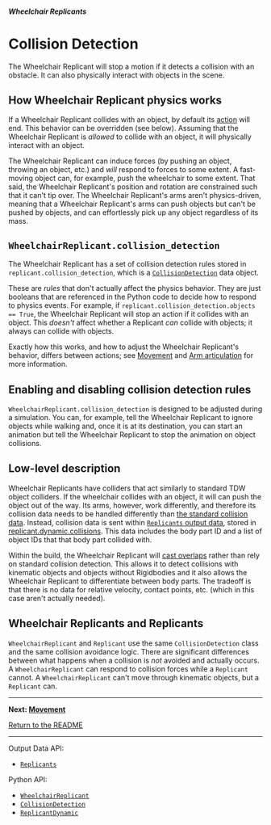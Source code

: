 ##### Wheelchair Replicants

# Collision Detection

The Wheelchair Replicant will stop a motion if it detects a collision with an obstacle. It can also physically interact with objects in the scene.

## How Wheelchair Replicant physics works

If a Wheelchair Replicant collides with an object, by default its [action](actions.md) will end. This behavior can be overridden (see below). Assuming that the Wheelchair Replicant is *allowed* to collide with an object, it will physically interact with an object.

The Wheelchair Replicant can induce forces (by pushing an object, throwing an object, etc.) and *will* respond to forces to some extent. A fast-moving object can, for example, push the wheelchair to some extent. That said, the Wheelchair Replicant's position and rotation are constrained such that it can't tip over. The Wheelchair Replicant's arms aren't physics-driven, meaning that a Wheelchair Replicant's arms can push objects but can't be pushed by objects, and can effortlessly pick up any object regardless of its mass.

## `WheelchairReplicant.collision_detection`

The Wheelchair Replicant has a set of collision detection rules stored in `replicant.collision_detection`, which is a [`CollisionDetection`](../../python/replicant/collision_detection.md) data object.

These are *rules* that don't actually affect the physics behavior. They are just booleans that are referenced in the Python code to decide how to respond to physics events. For example, if `replicant.collision_detection.objects == True`, the Wheelchair Replicant will stop an action if it collides with an object. This *doesn't* affect whether a Replicant *can* collide with objects; it always can collide with objects.

Exactly how this works, and how to adjust the Wheelchair Replicant's behavior, differs between actions; see [Movement](movement.md) and [Arm articulation](arm_articulation_1.md) for more information.

## Enabling and disabling collision detection rules

`WheelchairReplicant.collision_detection` is designed to be adjusted during a simulation. You can, for example, tell the Wheelchair Replicant to ignore objects while walking and, once it is at its destination,  you can start an animation but tell the Wheelchair Replicant to stop the animation on object collisions.

## Low-level description

Wheelchair Replicants have colliders that act similarly to standard TDW object colliders. If the wheelchair collides with an object, it will can push the object out of the way. Its arms, however, work differently, and therefore its collision data needs to be handled differently than [the standard collision data](../physx/collisions.md). Instead, collision data is sent within [`Replicants` output data](../../api/output_data.md#Replicants), stored in [replicant.dynamic.collisions](../../python/replicant/replicant_dynamic.md). This data includes the body part ID and a list of object IDs that that body part collided with.

Within the build, the Wheelchair Replicant will [cast overlaps](https://docs.unity3d.com/ScriptReference/Physics.OverlapCapsule.html) rather than rely on standard collision detection.  This allows it to detect collisions with kinematic objects and objects without Rigidbodies and it also allows the Wheelchair Replicant to differentiate between body parts. The tradeoff is that there is no data for relative velocity, contact points, etc. (which in this case aren't actually needed).

## Wheelchair Replicants and Replicants

`WheelchairReplicant` and `Replicant` use the same `CollisionDetection` class and the same collision avoidance logic. There are significant differences between what happens when a collision is *not* avoided and actually occurs. A `WheelchairReplicant` can respond to collision forces while a `Replicant` cannot. A `WheelchairReplicant` can't move through kinematic objects, but a `Replicant` can.

***

**Next: [Movement](movement.md)**

[Return to the README](../../../README.md)

***

Output Data API:

- [`Replicants`](../../api/output_data.md#Replicants)

Python API:

- [`WheelchairReplicant`](../../python/add_ons/WheelchairReplicant.md)
- [`CollisionDetection`](../../python/replicant/collision_detection.md)
- [`ReplicantDynamic`](../../python/replicant/replicant_dynamic.md)
